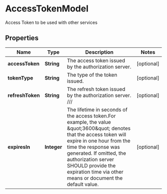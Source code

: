 

# AccessTokenModel

Access Token to be used with other services

## Properties

Name | Type | Description | Notes
------------ | ------------- | ------------- | -------------
**accessToken** | **String** | The access token issued by the authorization server. |  [optional]
**tokenType** | **String** | The type of the token issued. |  [optional]
**refreshToken** | **String** | The refresh token issued by the authorization server.  /// |  [optional]
**expiresIn** | **Integer** | The lifetime in seconds of the access token.For  example, the value \&quot;3600\&quot; denotes that the access token will  expire in one hour from the time the response was generated.  If omitted, the authorization server SHOULD provide the  expiration time via other means or document the default value. |  [optional]



